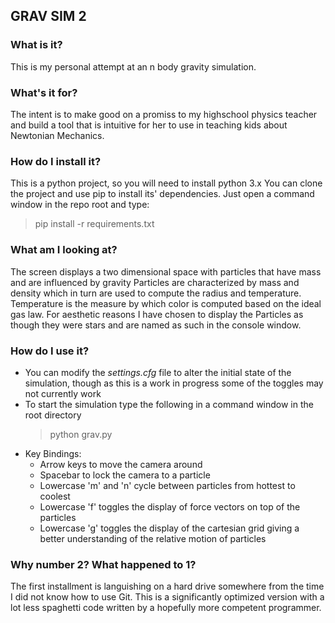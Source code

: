## GRAV SIM 2

### What is it?

This is my personal attempt at an n body gravity simulation.

### What's it for?
The intent is to make good on a promiss to my highschool physics teacher and build a tool that is
intuitive for her to use in teaching kids about Newtonian Mechanics.

### How do I install it?
This is a python project, so you will need to install python 3.x You can clone
the project and use pip to install its' dependencies. Just open a command window
in the repo root and type:

> pip install -r requirements.txt

### What am I looking at?

The screen displays a two dimensional space with particles that have mass and are influenced by gravity
Particles are characterized by mass and density which in turn are used to compute the radius and temperature.
Temperature is the measure by which color is computed based on the ideal gas law.
For aesthetic reasons I have chosen to display the Particles as though they were stars and are named as such in the
console window.

### How do I use it?

- You can modify the _settings.cfg_ file to alter the initial state of the simulation, though
  as this is a work in progress some of the toggles may not currently work
- To start the simulation type the following in a command window in the root directory
  > python grav.py
- Key Bindings:
  - Arrow keys to move the camera around
  - Spacebar to lock the camera to a particle
  - Lowercase 'm' and 'n' cycle between particles from hottest to coolest
  - Lowercase 'f' toggles the display of force vectors on top of the particles
  - Lowercase 'g' toggles the display of the cartesian grid giving a better understanding of the relative motion of particles

### Why number 2? What happened to 1?

The first installment is languishing on a hard drive somewhere from the time I did not know how to use Git. This is a
significantly optimized version with a lot less spaghetti code written by a hopefully more competent programmer.
